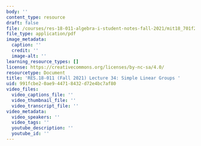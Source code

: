 ```yaml
---
body: ''
content_type: resource
draft: false
file: /courses/res-18-011-algebra-i-student-notes-fall-2021/mit18_701f21_lec34_new.pdf
file_type: application/pdf
image_metadata:
  caption: ''
  credit: ''
  image-alt: ''
learning_resource_types: []
license: https://creativecommons.org/licenses/by-nc-sa/4.0/
resourcetype: Document
title: 'RES.18-011 (Fall 2021) Lecture 34: Simple Linear Groups '
uid: 991fcbe2-0ae9-4471-8432-d72e4bc7af80
video_files:
  video_captions_file: ''
  video_thumbnail_file: ''
  video_transcript_file: ''
video_metadata:
  video_speakers: ''
  video_tags: ''
  youtube_description: ''
  youtube_id: ''
---
```

